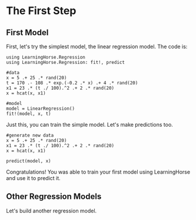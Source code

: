 # The First Step

## First Model
First, let's try the simplest model, the linear regression model.
The code is:
```
using LearningHorse.Regression
using LearningHorse.Regression: fit!, predict

#data
x = 5 .+ 25 .* rand(20)
t = 170 .- 108 .* exp.(-0.2 .* x) .+ 4 .* rand(20)
x1 = 23 .* (t ./ 100).^2 .+ 2 .* rand(20)
x = hcat(x, x1)

#model
model = LinearRegression()
fit!(model, x, t)
```
Just this, you can train the simple model. Let's make predictions too.
```
#generate new data
x = 5 .+ 25 .* rand(20)
x1 = 23 .* (t ./ 100).^2 .+ 2 .* rand(20)
x = hcat(x, x1)

predict(model, x)
```
Congratulations! You was able to train your first model using LearningHorse and use it to predict it.

## Other Regression Models
Let's build another regression model.